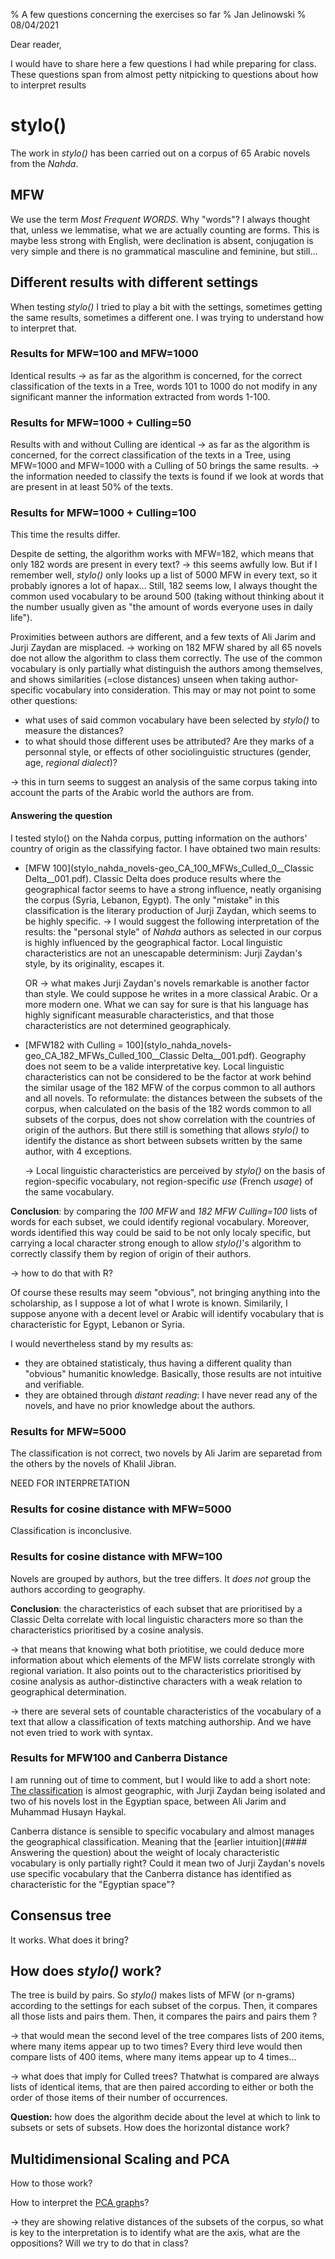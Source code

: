 % A few questions concerning the exercises so far
% Jan Jelinowski
% 08/04/2021


Dear reader,

I would have to share here a few questions I had while preparing for class.
These questions span from almost petty nitpicking to questions about how to interpret results

# stylo()

The work in *stylo()* has been carried out on a corpus of 65 Arabic novels from the *Nahda*.

## MFW
We use the term *Most Frequent WORDS*. 
Why "words"?
I always thought that, unless we lemmatise, what we are actually counting are forms.
This is maybe less strong with English, were declination is absent, conjugation is very simple and there is no grammatical masculine and feminine, but still… 

## Different results with different settings
When testing *stylo()* I tried to play a bit with the settings, sometimes getting the same results, sometimes a different one.
I was trying to understand how to interpret that.

### Results for MFW=100 and MFW=1000
Identical results → as far as the algorithm is concerned, for the correct classification of the texts in a Tree, words 101 to 1000 do not modify in any significant manner the information extracted from words 1-100.

### Results for MFW=1000 + Culling=50
Results with and without Culling are identical → as far as the algorithm is concerned, for the correct classification of the texts in a Tree, using MFW=1000 and MFW=1000 with a Culling of 50 brings the same results. 
→ the information needed to classify the texts is found if we look at words that are present in at least 50% of the texts.

### Results for MFW=1000 + Culling=100
This time the results differ.

Despite de setting, the algorithm works with MFW=182, which means that only 182 words are present in every text? 
→ this seems awfully low. 
But if I remember well, *stylo()* only looks up a list of 5000 MFW in every text, so it probably ignores a lot of hapax…
Still, 182 seems low, I always thought the common used vocabulary to be around 500 (taking without thinking about it the number usually given as "the amount of words everyone uses in daily life").
 
Proximities between authors are different, and a few texts of Ali Jarim and Jurji Zaydan are misplaced.
→ working on 182 MFW shared by all 65 novels doe not allow the algorithm to class them correctly. 
The use of the common vocabulary is only partially what distinguish the authors among themselves, and shows similarities (=close distances) unseen when taking author-specific vocabulary into consideration.
This may or may not point to some other questions:

- what uses of said common vocabulary have been selected by *stylo()* to measure the distances?
- to what should those different uses be attributed?
Are they marks of a personnal style, or effects of other sociolinguistic structures (gender, age, *regional dialect*)?

→ this in turn seems to suggest an analysis of the same corpus taking into account the parts of the Arabic world the authors are from.

#### Answering the question
I tested stylo() on the Nahda corpus, putting information on the authors' country of origin as the classifying factor.
I have obtained two main results:

- [MFW 100](stylo_nahda_novels-geo_CA_100_MFWs_Culled_0__Classic Delta__001.pdf).
Classic Delta does produce results where the geographical factor seems to have a strong influence, neatly organising the corpus (Syria, Lebanon, Egypt).
The only "mistake" in this classification is the literary production of Jurji Zaydan, which seems to be highly specific.
→ I would suggest the following interpretation of the results: the "personal style" of *Nahda* authors as selected in our corpus is highly influenced by the geographical factor. 
Local linguistic characteristics are not an unescapable determinism: Jurji Zaydan's style, by its originality, escapes it.

    OR → what makes Jurji Zaydan's novels remarkable is another factor than style.
We could suppose he writes in a more classical Arabic.
Or a more modern one.
What we can say for sure is that his language has highly significant measurable characteristics, and that those characteristics are not determined geographicaly.

- [MFW182 with Culling = 100](stylo_nahda_novels-geo_CA_182_MFWs_Culled_100__Classic Delta__001.pdf). Geography does not seem to be a valide interpretative key.
Local linguistic characteristics can not be considered to be the factor at work behind the similar usage of the 182 MFW of the corpus common to all authors and all novels.
To reformulate: the distances between the subsets of the corpus, when calculated on the basis of the 182 words common to all subsets of the corpus, does not show correlation with the countries of origin of the authors.
But there still is something that allows *stylo()* to identify the distance as short between subsets written by the same author, with 4 exceptions. 

    → Local linguistic characteristics are perceived by *stylo()* on the basis of region-specific vocabulary, not region-specific *use* (French *usage*) of the same vocabulary.

**Conclusion**: by comparing the *100 MFW* and *182 MFW Culling=100* lists of words for each subset, we could identify regional vocabulary.
Moreover, words identified this way could be said to be not only localy specific, but carrying a local character strong enough to allow *stylo()*'s algorithm to correctly classify them by region of origin of their authors.

→ how to do that with R? 

Of course these results may seem "obvious", not bringing anything into the scholarship, as I suppose a lot of what I wrote is known.
Similarily, I suppose anyone with a decent level or Arabic will identify vocabulary that is characteristic for Egypt, Lebanon or Syria.

I would nevertheless stand by my results as: 

- they are obtained statisticaly, thus having a different quality than "obvious" humanitic knowledge. 
Basically, those results are not intuitive and verifiable.
- they are obtained through *distant reading*: I have never read any of the novels, and have no prior knowledge about the authors.

### Results for MFW=5000
The classification is not correct, two novels by Ali Jarim are separetad from the others by the novels of Khalil Jibran.

NEED FOR INTERPRETATION


### Results for cosine distance with MFW=5000
Classification is inconclusive.

### Results for cosine distance with MFW=100
Novels are grouped by authors, but the tree differs.
It *does not* group the authors according to geography.

**Conclusion**: the characteristics of each subset that are prioritised by a Classic Delta correlate with local linguistic characters more so than the characteristics prioritised by a cosine analysis.

→ that means that knowing what both priotitise, we could deduce more information about which elements of the MFW lists correlate strongly with regional variation.
It also points out to the characteristics prioritised by cosine analysis as author-distinctive characters with a weak relation to geographical determination.

→ there are several sets of countable characteristics of the vocabulary of a text that allow a classification of texts matching authorship.
And we have not even tried to work with syntax.

### Results for MFW100 and Canberra Distance
I am running out of time to comment, but I would like to add a short note:
[The classification](stylo_nahda_novels-geo_CA_100_MFWs_Culled_0__Canberra__001.pdf) is almost geographic, with Jurji Zaydan being isolated and two of his novels lost in the Egyptian space, between Ali Jarim and Muhammad Husayn Haykal.

Canberra distance is sensible to specific vocabulary and almost manages the geographical classification. 
Meaning that the [earlier intuition](#### Answering the question) about the weight of localy characteristic vocabulary is only partially right? 
Could it mean two of Jurji Zaydan's novels use specific vocabulary that the Canberra distance has identified as characteristic for the "Egyptian space"?

## Consensus tree
It works.
What does it bring? 


## How does *stylo()* work?

The tree is build by pairs.
So *stylo()* makes lists of MFW (or n-grams) according to the settings for each subset of the corpus.
Then, it compares all those lists and pairs them.
Then, it compares the pairs and pairs them ?

→ that would mean the second level of the tree compares lists of 200 items, where many items appear up to two times?
Every third leve would then compare lists of 400 items, where many items appear up to 4 times…

→ what does that imply for Culled trees? Thatwhat is compared are always lists of identical items, that are then paired according to either or both the order of those items of their number of occurrences.

**Question:** how does the algorithm decide about the level at which to link to subsets or sets of subsets.
How does the horizontal distance work? 



## Multidimensional Scaling and PCA
How to those work?

How to interpret the [PCA graph](stylo_nahda_novels-main_PCA_1000_MFWs_Culled_0__PCA__001.pdf)s?

→ they are showing relative distances of the subsets of the corpus, so what is key to the interpretation is to identify what are the axis, what are the oppositions? 
Will we try to do that in class? 




 
